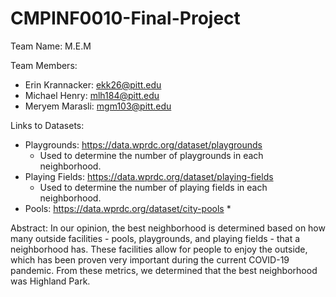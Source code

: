 # CMPINF0010-Final-Project

Team Name: M.E.M

Team Members:
* Erin Krannacker: ekk26@pitt.edu
* Michael Henry: mlh184@pitt.edu
* Meryem Marasli: mgm103@pitt.edu

Links to Datasets:
* Playgrounds: https://data.wprdc.org/dataset/playgrounds
   * Used to determine the number of playgrounds in each neighborhood. 
* Playing Fields: https://data.wprdc.org/dataset/playing-fields
  * Used to determine the number of playing fields in each neighborhood.
* Pools: https://data.wprdc.org/dataset/city-pools
  *

Abstract:
In our opinion, the best neighborhood is determined based on how many outside facilities - pools, playgrounds, and playing fields - that a neighborhood has. These facilities allow for people to enjoy the outside, which has been proven very important during the current COVID-19 pandemic. From these metrics, we determined that the best neighborhood was Highland Park.

